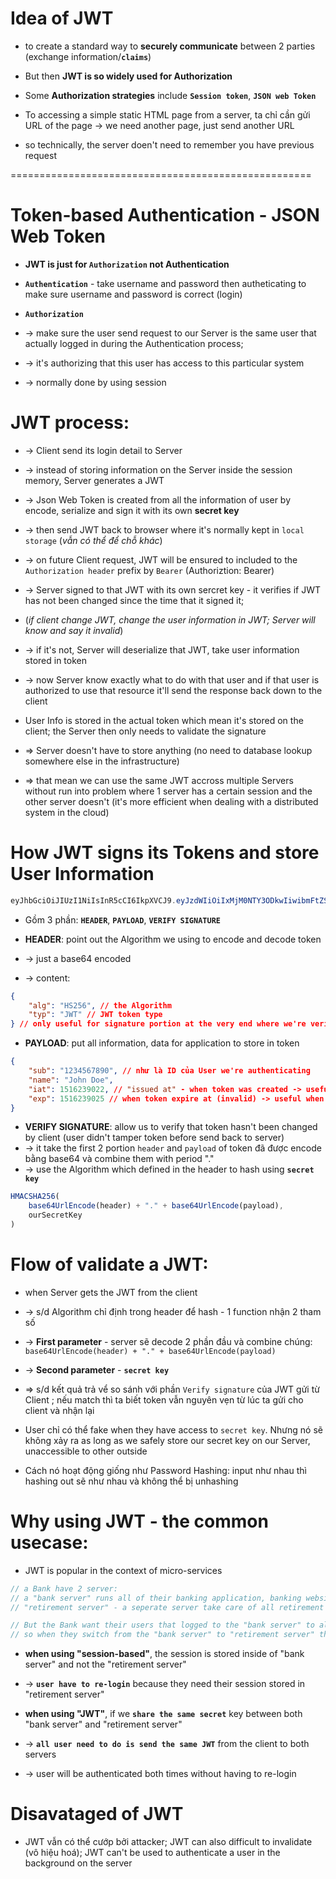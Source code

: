 # Idea of JWT
* to create a standard way to **securely communicate** between 2 parties (exchange information/**`claims`**)
* But then **JWT is so widely used for Authorization**
* Some **Authorization strategies** include **`Session token`**, **`JSON web Token`**

* To accessing a simple static HTML page from a server, ta chỉ cần gửi URL of the page -> we need another page, just send another URL
* so technically, the server doen't need to remember you have previous request

====================================================
# Token-based Authentication - JSON Web Token
* **JWT is just for `Authorization` not Authentication**

* **`Authentication`** - take username and password then autheticating to make sure username and password is correct (login)

* **`Authorization`** 
* -> make sure the user send request to our Server is the same user that actually logged in during the Authentication process; 
* -> it's authorizing that this user has access to this particular system
* -> normally done by using session


# JWT process: 
* -> Client send its login detail to Server 
* -> instead of storing information on the Server inside the session memory, Server generates a JWT 
* -> Json Web Token is created from all the information of user by encode, serialize and sign it with its own **secret key** 
* -> then send JWT back to browser where it's normally kept in `local storage` (_vẫn có thể để chỗ khác_)
* -> on future Client request, JWT will be ensured to included to the `Authorization header` prefix by `Bearer` (Authoriztion: Bearer<token>) 
* -> Server signed to that JWT with its own sercret key - it verifies if JWT has not been changed since the time that it signed it; 
* (_if client change JWT, change the user information in JWT; Server will know and say it invalid_)
* -> if it's not, Server will deserialize that JWT, take user information stored in token
* -> now Server know exactly what to do with that user and if that user is authorized to use that resource it'll send the response back down to the client


* User Info is stored in the actual token which mean it's stored on the client; the Server then only needs to validate the signature
* => Server doesn't have to store anything (no need to database lookup somewhere else in the infrastructure)
* => that mean we can use the same JWT accross multiple Servers without run into problem where 1 server has a certain session and the other server doesn't (it's more efficient when dealing with a distributed system in the cloud)

# How JWT signs its Tokens and store User Information
```cs - Encoded JWT - send between server and client to Authorize user
eyJhbGciOiJIUzI1NiIsInR5cCI6IkpXVCJ9.eyJzdWIiOiIxMjM0NTY3ODkwIiwibmFtZSI6IkpvaG4gRG9lIiwiaWF0IjoxNTE2MjM5MDIyfQ.SflKxwRJSMeKKF2QT4fwpMeJf36POk6yJV_adQssw5c
```
* Gồm 3 phần: **`HEADER`**, **`PAYLOAD`**, **`VERIFY SIGNATURE`**

* **HEADER**: point out the Algorithm we using to encode and decode token
* -> just a base64 encoded
* -> content:
```json
{
    "alg": "HS256", // the Algorithm
    "typ": "JWT" // JWT token type
} // only useful for signature portion at the very end where we're verifying it 
```

* **PAYLOAD**: put all information, data for application to store in token
```json
{
    "sub": "1234567890", // như là ID của User we're authenticating
    "name": "John Doe",
    "iat": 1516239022, // "issued at" - when token was created -> useful for expire token
    "exp": 1516239025 // when token expire at (invalid) -> useful when someone take your JWT
}
```

* **VERIFY SIGNATURE**: allow us to verify that token hasn't been changed by client (user didn't tamper token before send back to server)
* -> it take the first 2 portion `header` and `payload` of token đã được encode bằng base64 và combine them with period "."
* -> use the Algorithm which defined in the header to hash using **`secret key`**
```js
HMACSHA256(
    base64UrlEncode(header) + "." + base64UrlEncode(payload),
    ourSecretKey  
)
```

# Flow of validate a JWT:
* when Server gets the JWT from the client 
* -> s/d Algorithm chỉ định trong header để hash - 1 function nhận 2 tham số
* -> **First parameter** - server sẽ decode 2 phần đầu và combine chúng: `base64UrlEncode(header) + "." + base64UrlEncode(payload)` 
* -> **Second parameter** - **`secret key`**
* => s/d kết quả trả vể so sánh với phần `Verify signature` của JWT gửi từ Client ; nếu match thì ta biết token vẫn nguyên vẹn từ lúc ta gửi cho client và nhận lại

* User chỉ có thể fake when they have access to `secret key`. Nhưng nó sẽ không xảy ra as long as we safely store our secret key on our Server, unaccessible to other outside 
* Cách nó hoạt động giống như Password Hashing: input như nhau thì hashing out sẽ như nhau và không thể bị unhashing 

# Why using JWT - the common usecase:
* JWT is popular in the context of micro-services

```cs - VD: A common use case of JWT in a lot of larger scale industries, applications company
// a Bank have 2 server:
// a "bank server" runs all of their banking application, banking website,...
// "retirement server" - a seperate server take care of all retirement plans allow people to invest and do retirement plans

// But the Bank want their users that logged to the "bank server" to also be able to be automatically logged into the "retirement account" 
// so when they switch from the "bank server" to "retirement server" the user don't have to re-login
```

* **when using "session-based"**, the session is stored inside of "bank server" and not the "retirement server" 
* -> **`user have to re-login`** because they need their session stored in "retirement server"

* **when using "JWT"**, if we **`share the same secret`** key between both "bank server" and "retirement server"
* -> **`all user need to do is send the same JWT`** from the client to both servers
* -> user will be authenticated both times without having to re-login

# Disavataged of JWT
* JWT vẫn có thể cướp bởi attacker; JWT can also difficult to invalidate (vô hiệu hoá); JWT can't be used to authenticate a user in the background on the server